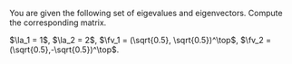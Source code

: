 You are given the following set of eigevalues and eigenvectors. Compute the corresponding matrix.

$\la_1 = 1$, $\la_2 = 2$, $\fv_1 = (\sqrt{0.5}, \sqrt{0.5})^\top$, $\fv_2 = (\sqrt{0.5},-\sqrt{0.5})^\top$.
